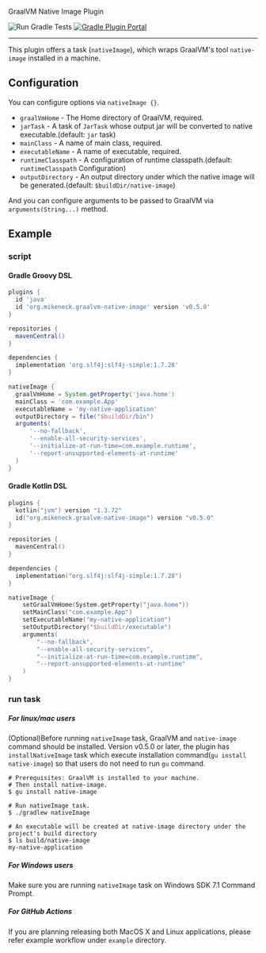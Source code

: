 GraalVM Native Image Plugin

![Run Gradle Tests](https://github.com/mike-neck/graalvm-native-image-plugin/workflows/Run%20Gradle%20Tests/badge.svg?branch=master&event=push)
[![Gradle Plugin Portal](https://img.shields.io/maven-metadata/v/https/plugins.gradle.org/m2/org/mikeneck/graalvm-native-image/org.mikeneck.graalvm-native-image.gradle.plugin/maven-metadata.xml.svg?colorB=358504&label=gradlePluginPortal)](https://plugins.gradle.org/plugin/org.mikeneck.graalvm-native-image)

---

This plugin offers a task (`nativeImage`), which wraps GraalVM's tool `native-image` installed in a machine.

Configuration
---

You can configure options via `nativeImage {}`.

* `graalVmHome` - The Home directory of GraalVM, required.
* `jarTask` - A task of `JarTask` whose output jar will be converted to native executable.(default: `jar` task)
* `mainClass` - A name of main class, required.
* `executableName` - A name of executable, required.
* `runtimeClasspath` - A configuration of runtime classpath.(default: `runtimeClasspath` Configuration)
* `outputDirectory` - An output directory under which the native image will be generated.(default: `$buildDir/native-image`)

And you can configure arguments to be passed to GraalVM via `arguments(String...)` method.

Example
---

### script
#### Gradle Groovy DSL
```groovy
plugins {
  id 'java'
  id 'org.mikeneck.graalvm-native-image' version 'v0.5.0'
}

repositories {
  mavenCentral()
}

dependencies {
  implementation 'org.slf4j:slf4j-simple:1.7.28'
}

nativeImage {
  graalVmHome = System.getProperty('java.home')
  mainClass = 'com.example.App'
  executableName = 'my-native-application'
  outputDirectory = file("$buildDir/bin")
  arguments(
      '--no-fallback',
      '--enable-all-security-services',
      '--initialize-at-run-time=com.example.runtime',
      '--report-unsupported-elements-at-runtime'
  )
}
```

#### Gradle Kotlin DSL
```kotlin
plugins {
  kotlin("jvm") version "1.3.72"
  id("org.mikeneck.graalvm-native-image") version "v0.5.0"
}

repositories {
  mavenCentral()
}

dependencies {
  implementation("org.slf4j:slf4j-simple:1.7.28")
}

nativeImage {
    setGraalVmHome(System.getProperty("java.home"))
    setMainClass("com.example.App")
    setExecutableName("my-native-application")
    setOutputDirectory("$buildDir/executable")
    arguments(
        "--no-fallback",
        "--enable-all-security-services",
        "--initialize-at-run-time=com.example.runtime",
        "--report-unsupported-elements-at-runtime"
    )
}
```

### run task

##### For linux/mac users

(Optional)Before running `nativeImage` task, GraalVM and `native-image` command should be installed.
Version v0.5.0 or later, the plugin has `installNativeImage` task which execute installation command(`gu install native-image`)
so that users do not need to run `gu` command.

```shell-session
# Prerequisites: GraalVM is installed to your machine.
# Then install native-image.
$ gu install native-image

# Run nativeImage task.
$ ./gradlew nativeImage

# An executable will be created at native-image directory under the project's build directory
$ ls build/native-image
my-native-application
```

##### For Windows users

Make sure you are running `nativeImage` task on Windows SDK 7.1 Command Prompt.

##### For GitHub Actions

If you are planning releasing both MacOS X and Linux applications, please refer example workflow under `example` directory.
